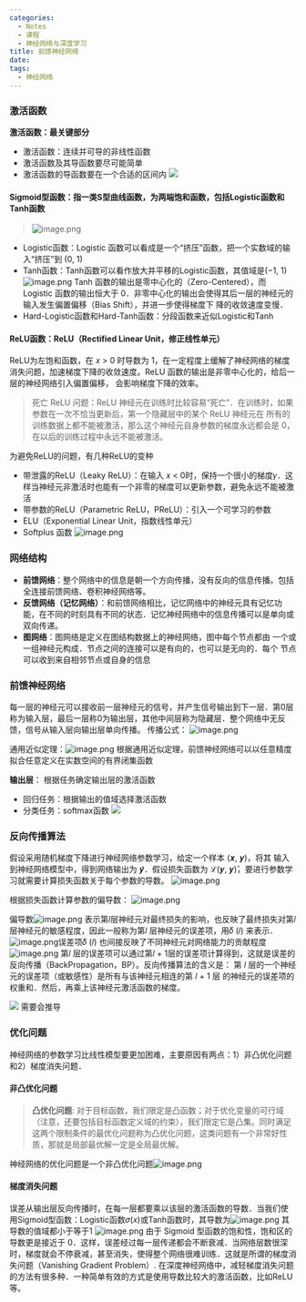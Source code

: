 ```yaml
---
categories:
  - Notes
  - 课程
  - 神经网络与深度学习
title: 前馈神经网络
date: 
tags:
  - 神经网络
---
```


### 激活函数
**激活函数：最关键部分**
- 激活函数：连续并可导的非线性函数
- 激活函数及其导函数要尽可能简单
- 激活函数的导函数要在一个合适的区间内
![](https://cdn.jsdelivr.net/gh/zhengyangWang1/image@main/img/20230921102752.png)

#### Sigmoid型函数：指一类S型曲线函数，为两端饱和函数，包括Logistic函数和Tanh函数
>![image.png](https://cdn.jsdelivr.net/gh/zhengyangWang1/image@main/img/20230924105310.png)

- Logistic函数：Logistic 函数可以看成是一个“挤压”函数，把一个实数域的输入“挤压”到 (0, 1)
- Tanh函数：Tanh函数可以看作放大并平移的Logistic函数，其值域是(−1, 1)
![image.png](https://cdn.jsdelivr.net/gh/zhengyangWang1/image@main/img/20230924105110.png)
Tanh 函数的输出是零中心化的（Zero-Centered），而 Logistic 函数的输出恒大于 0．非零中心化的输出会使得其后一层的神经元的输入发生偏置偏移（Bias Shift），并进一步使得梯度下 降的收敛速度变慢．
- Hard-Logistic函数和Hard-Tanh函数：分段函数来近似Logistic和Tanh

#### ReLU函数：ReLU（Rectified Linear Unit，修正线性单元）
ReLU为左饱和函数，在 𝑥 > 0 时导数为 1，在一定程度上缓解了神经网络的梯度消失问题，加速梯度下降的收敛速度。ReLU 函数的输出是非零中心化的，给后一层的神经网络引入偏置偏移， 会影响梯度下降的效率。
>死亡 ReLU 问题：ReLU 神经元在训练时比较容易“死亡”．在训练时，如果参数在一次不恰当更新后，第一个隐藏层中的某个 ReLU 神经元在 所有的训练数据上都不能被激活，那么这个神经元自身参数的梯度永远都会是 0，在以后的训练过程中永远不能被激活。

为避免ReLU的问题，有几种ReLU的变种
- 带泄露的ReLU（Leaky ReLU）：在输入 𝑥 < 0时，保持一个很小的梯度𝛾．这样当神经元非激活时也能有一个非零的梯度可以更新参数，避免永远不能被激活
- 带参数的ReLU（Parametric ReLU，PReLU）：引入一个可学习的参数
- ELU（Exponential Linear Unit，指数线性单元）
- Softplus 函数
![image.png](https://cdn.jsdelivr.net/gh/zhengyangWang1/image@main/img/20230924110331.png)

### 网络结构

- **前馈网络**：整个网络中的信息是朝一个方向传播，没有反向的信息传播。包括全连接前馈网络、卷积神经网络等。
- **反馈网络（记忆网络）**：和前馈网络相比，记忆网络中的神经元具有记忆功能，在不同的时刻具有不同的状态．记忆神经网络中的信息传播可以是单向或双向传递。
- **图网络**：图网络是定义在图结构数据上的神经网络，图中每个节点都由 一个或一组神经元构成．节点之间的连接可以是有向的，也可以是无向的．每个 节点可以收到来自相邻节点或自身的信息


### 前馈神经网络
每一层的神经元可以接收前一层神经元的信号，并产生信号输出到下一层．第0层称为输入层，最后一层称0为输出层，其他中间层称为隐藏层．整个网络中无反馈，信号从输入层向输出层单向传播。
传播公式：
![image.png](https://cdn.jsdelivr.net/gh/zhengyangWang1/image@main/img/20230924112107.png)

通用近似定理：![image.png](https://cdn.jsdelivr.net/gh/zhengyangWang1/image@main/img/20230924112220.png)
根据通用近似定理，前馈神经网络可以以任意精度拟合任意定义在实数空间的有界闭集函数

**输出层**： 根据任务确定输出层的激活函数
- 回归任务：根据输出的值域选择激活函数
- 分类任务：softmax函数
![](https://cdn.jsdelivr.net/gh/zhengyangWang1/image@main/img/20230921110000.png)

### 反向传播算法

假设采用随机梯度下降进行神经网络参数学习，给定一个样本 (𝒙, 𝒚)，将其 输入到神经网络模型中，得到网络输出为 𝒚̂．假设损失函数为 ℒ(𝒚, 𝒚)̂，要进行参数学习就需要计算损失函数关于每个参数的导数。
![image.png](https://cdn.jsdelivr.net/gh/zhengyangWang1/image@main/img/20230924130625.png)

根据损失函数计算参数的偏导数：
![image.png](https://cdn.jsdelivr.net/gh/zhengyangWang1/image@main/img/20230924130632.png)


偏导数![image.png](https://cdn.jsdelivr.net/gh/zhengyangWang1/image@main/img/20230924130544.png)
表示第𝑙层神经元对最终损失的影响，也反映了最终损失对第𝑙 层神经元的敏感程度，因此一般称为第𝑙 层神经元的误差项，用𝛿 (𝑙) 来表示．![image.png](https://cdn.jsdelivr.net/gh/zhengyangWang1/image@main/img/20230924130525.png)误差项𝛿 (𝑙) 也间接反映了不同神经元对网络能力的贡献程度
![image.png](https://cdn.jsdelivr.net/gh/zhengyangWang1/image@main/img/20230924131107.png)
第𝑙 层的误差项可以通过第𝑙 + 1层的误差项计算得到，这就是误差的反向传播（BackPropagation，BP）。反向传播算法的含义是： 第 𝑙 层的一个神经元的误差项（或敏感性）是所有与该神经元相连的第 𝑙 + 1 层 的神经元的误差项的权重和．然后，再乘上该神经元激活函数的梯度。


![](https://cdn.jsdelivr.net/gh/zhengyangWang1/image@main/img/20230921111754.png)
需要会推导

### 优化问题
神经网络的参数学习比线性模型要更加困难，主要原因有两点：1）非凸优化问题和2）梯度消失问题．
#### 非凸优化问题
>**凸优化问题**:
对于目标函数，我们限定是凸函数；对于优化变量的可行域（注意，还要包括目标函数定义域的约束），我们限定它是凸集。同时满足这两个限制条件的最优化问题称为凸优化问题，这类问题有一个非常好性质，那就是局部最优解一定是全局最优解。

神经网络的优化问题是一个非凸优化问题![image.png](https://cdn.jsdelivr.net/gh/zhengyangWang1/image@main/img/20230924131753.png)
#### 梯度消失问题
误差从输出层反向传播时，在每一层都要乘以该层的激活函数的导数．当我们使 用Sigmoid型函数：Logistic函数𝜎(𝑥)或Tanh函数时，其导数为![image.png](https://cdn.jsdelivr.net/gh/zhengyangWang1/image@main/img/20230924132011.png)
其导数的值域都小于等于1
![image.png](https://cdn.jsdelivr.net/gh/zhengyangWang1/image@main/img/20230924132016.png)
由于 Sigmoid 型函数的饱和性，饱和区的导数更是接近于 0．这样，误差经过每一层传递都会不断衰减．当网络层数很深时，梯度就会不停衰减，甚至消失，使得整个网络很难训练．这就是所谓的梯度消失问题（Vanishing Gradient Problem）.
在深度神经网络中，减轻梯度消失问题的方法有很多种．一种简单有效的方式是使用导数比较大的激活函数，比如ReLU等。